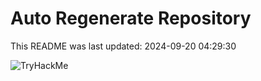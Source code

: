 # Auto Regenerate Repository

This README was last updated: 2024-09-20 04:29:30

 ![TryHackMe](https://tryhackme.com/badge/533634)